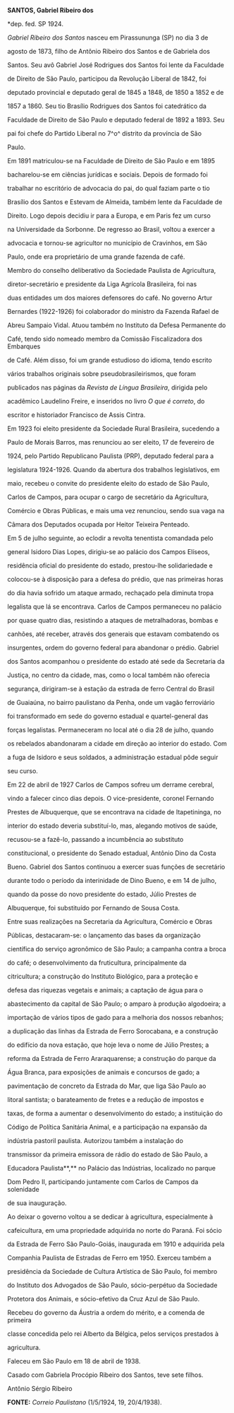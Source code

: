 **SANTOS, Gabriel Ribeiro dos**



\*dep. fed. SP 1924.



*Gabriel Ribeiro dos Santos* nasceu em Pirassununga (SP) no dia 3 de

agosto de 1873, filho de Antônio Ribeiro dos Santos e de Gabriela dos

Santos. Seu avô Gabriel José Rodrigues dos Santos foi lente da Faculdade

de Direito de São Paulo, participou da Revolução Liberal de 1842, foi

deputado provincial e deputado geral de 1845 a 1848, de 1850 a 1852 e de

1857 a 1860. Seu tio Brasílio Rodrigues dos Santos foi catedrático da

Faculdade de Direito de São Paulo e deputado federal de 1892 a 1893. Seu

pai foi chefe do Partido Liberal no 7^o^ distrito da província de São

Paulo.



Em 1891 matriculou-se na Faculdade de Direito de São Paulo e em 1895

bacharelou-se em ciências jurídicas e sociais. Depois de formado foi

trabalhar no escritório de advocacia do pai, do qual faziam parte o tio

Brasílio dos Santos e Estevam de Almeida, também lente da Faculdade de

Direito. Logo depois decidiu ir para a Europa, e em Paris fez um curso

na Universidade da Sorbonne. De regresso ao Brasil, voltou a exercer a

advocacia e tornou-se agricultor no município de Cravinhos, em São

Paulo, onde era proprietário de uma grande fazenda de café.



Membro do conselho deliberativo da Sociedade Paulista de Agricultura,

diretor-secretário e presidente da Liga Agrícola Brasileira, foi nas

duas entidades um dos maiores defensores do café. No governo Artur

Bernardes (1922-1926) foi colaborador do ministro da Fazenda Rafael de

Abreu Sampaio Vidal. Atuou também no Instituto da Defesa Permanente do

Café, tendo sido nomeado membro da Comissão Fiscalizadora dos Embarques

de Café. Além disso, foi um grande estudioso do idioma, tendo escrito

vários trabalhos originais sobre pseudobrasileirismos, que foram

publicados nas páginas da *Revista de Língua Brasileira*, dirigida pelo

acadêmico Laudelino Freire, e inseridos no livro *O que é correto*, do

escritor e historiador Francisco de Assis Cintra.



Em 1923 foi eleito presidente da Sociedade Rural Brasileira, sucedendo a

Paulo de Morais Barros, mas renunciou ao ser eleito, 17 de fevereiro de

1924, pelo Partido Republicano Paulista (PRP), deputado federal para a

legislatura 1924-1926. Quando da abertura dos trabalhos legislativos, em

maio, recebeu o convite do presidente eleito do estado de São Paulo,

Carlos de Campos, para ocupar o cargo de secretário da Agricultura,

Comércio e Obras Públicas, e mais uma vez renunciou, sendo sua vaga na

Câmara dos Deputados ocupada por Heitor Teixeira Penteado.



Em 5 de julho seguinte, ao eclodir a revolta tenentista comandada pelo

general Isidoro Dias Lopes, dirigiu-se ao palácio dos Campos Elíseos,

residência oficial do presidente do estado, prestou-lhe solidariedade e

colocou-se à disposição para a defesa do prédio, que nas primeiras horas

do dia havia sofrido um ataque armado, rechaçado pela diminuta tropa

legalista que lá se encontrava. Carlos de Campos permaneceu no palácio

por quase quatro dias, resistindo a ataques de metralhadoras, bombas e

canhões, até receber, através dos generais que estavam combatendo os

insurgentes, ordem do governo federal para abandonar o prédio. Gabriel

dos Santos acompanhou o presidente do estado até sede da Secretaria da

Justiça, no centro da cidade, mas, como o local também não oferecia

segurança, dirigiram-se à estação da estrada de ferro Central do Brasil

de Guaiaúna, no bairro paulistano da Penha, onde um vagão ferroviário

foi transformado em sede do governo estadual e quartel-general das

forças legalistas. Permaneceram no local até o dia 28 de julho, quando

os rebelados abandonaram a cidade em direção ao interior do estado. Com

a fuga de Isidoro e seus soldados, a administração estadual pôde seguir

seu curso.



Em 22 de abril de 1927 Carlos de Campos sofreu um derrame cerebral,

vindo a falecer cinco dias depois. O vice-presidente, coronel Fernando

Prestes de Albuquerque, que se encontrava na cidade de Itapetininga, no

interior do estado deveria substituí-lo, mas, alegando motivos de saúde,

recusou-se a fazê-lo, passando a incumbência ao substituto

constitucional, o presidente do Senado estadual, Antônio Dino da Costa

Bueno. Gabriel dos Santos continuou a exercer suas funções de secretário

durante todo o período da interinidade de Dino Bueno, e em 14 de julho,

quando da posse do novo presidente do estado, Júlio Prestes de

Albuquerque, foi substituído por Fernando de Sousa Costa.



Entre suas realizações na Secretaria da Agricultura, Comércio e Obras

Públicas, destacaram-se: o lançamento das bases da organização

científica do serviço agronômico de São Paulo; a campanha contra a broca

do café; o desenvolvimento da fruticultura, principalmente da

citricultura; a construção do Instituto Biológico, para a proteção e

defesa das riquezas vegetais e animais; a captação de água para o

abastecimento da capital de São Paulo; o amparo à produção algodoeira; a

importação de vários tipos de gado para a melhoria dos nossos rebanhos;

a duplicação das linhas da Estrada de Ferro Sorocabana, e a construção

do edifício da nova estação, que hoje leva o nome de Júlio Prestes; a

reforma da Estrada de Ferro Araraquarense; a construção do parque da

Água Branca, para exposições de animais e concursos de gado; a

pavimentação de concreto da Estrada do Mar, que liga São Paulo ao

litoral santista; o barateamento de fretes e a redução de impostos e

taxas, de forma a aumentar o desenvolvimento do estado; a instituição do

Código de Política Sanitária Animal, e a participação na expansão da

indústria pastoril paulista. Autorizou também a instalação do

transmissor da primeira emissora de rádio do estado de São Paulo, a

Educadora Paulista**,** no Palácio das Indústrias, localizado no parque

Dom Pedro II, participando juntamente com Carlos de Campos da solenidade

de sua inauguração.



Ao deixar o governo voltou a se dedicar à agricultura, especialmente à

cafeicultura, em uma propriedade adquirida no norte do Paraná. Foi sócio

da Estrada de Ferro São Paulo-Goiás, inaugurada em 1910 e adquirida pela

Companhia Paulista de Estradas de Ferro em 1950. Exerceu também a

presidência da Sociedade de Cultura Artística de São Paulo, foi membro

do Instituto dos Advogados de São Paulo, sócio-perpétuo da Sociedade

Protetora dos Animais, e sócio-efetivo da Cruz Azul de São Paulo.

Recebeu do governo da Áustria a ordem do mérito, e a comenda de primeira

classe concedida pelo rei Alberto da Bélgica, pelos serviços prestados à

agricultura.



Faleceu em São Paulo em 18 de abril de 1938.



Casado com Gabriela Procópio Ribeiro dos Santos, teve sete filhos.



Antônio Sérgio Ribeiro



**FONTE:** *Correio Paulistano* (1/5/1924, 19, 20/4/1938).


